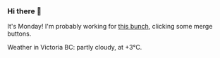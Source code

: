 ### Hi there :wave:

It's Monday! I'm probably working for [this bunch](https://github.com/kohofinancial), clicking some merge buttons.

Weather in Victoria BC: partly cloudy, at +3°C.
